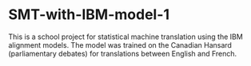 # SMT-with-IBM-model-1
This is a school project for statistical machine translation using the IBM alignment models. The model was trained on the Canadian Hansard (parliamentary debates) for translations between English and French. 

